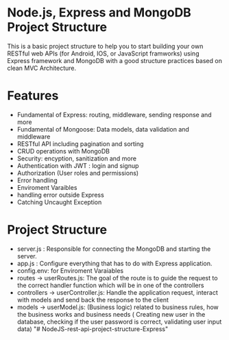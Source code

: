 # Node.js, Express and MongoDB Project Structure 
This is a basic project structure to help you to start building your own RESTful web APIs (for Android, IOS, or JavaScript framworks) using Express framework and MongoDB with a good structure practices based on clean MVC Architecture.


# Features
- Fundamental of Express: routing, middleware, sending response and more
- Fundamental of Mongoose: Data models, data validation and middleware
- RESTful API including pagination and sorting
- CRUD operations with MongoDB
- Security: encyption, sanitization and more
- Authentication with JWT : login and signup
- Authorization (User roles and permissions)
- Error handling
- Enviroment Varaibles
- handling error outside Express
- Catching Uncaught Exception

# Project Structure
- server.js : Responsible for connecting the MongoDB and starting the server.
- app.js : Configure everything that has to do with Express application. 
- config.env: for Enviroment Varaiables
- routes -> userRoutes.js: The goal of the route is to guide the request to the correct handler function which will be in one of the controllers
- controllers -> userController.js: Handle the application request, interact with models and send back the response to the client 
- models -> userModel.js: (Business logic) related to business rules, how the business works and business needs ( Creating new user in the database, checking if the user password is correct, validating user input data)
"# NodeJS-rest-api-project-structure-Express" 
